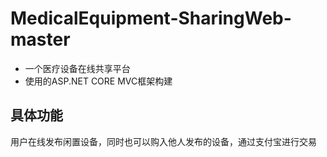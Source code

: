 # MedicalEquipment-SharingWeb-master
* 一个医疗设备在线共享平台
* 使用的ASP.NET CORE MVC框架构建
## 具体功能
用户在线发布闲置设备，同时也可以购入他人发布的设备，通过支付宝进行交易

